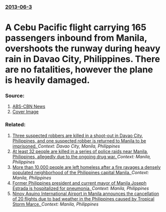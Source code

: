 ### [2013-06-3](/news/2013/06/3/index.md)

# A Cebu Pacific flight carrying 165 passengers inbound from Manila, overshoots the runway during heavy rain in Davao City, Philippines. There are no fatalities, however the plane is heavily damaged. 




### Source:

1. [ABS-CBN News](http://www.abs-cbnnews.com/business/06/03/13/all-davao-flights-cancelled-due-runway-obstruction)
1. [Cover Image](http://sa.kapamilya.com/absnews/abscbnnews/media/abs-cbnnews/images/graphics/std_cebupacific.jpg)

### Related:

1. [Three suspected robbers are killed in a shoot-out in Davao City, Philippines, and one suspected robber is returned to Manila to be imprisoned. ](/news/2013/07/11/three-suspected-robbers-are-killed-in-a-shoot-out-in-davao-city-philippines-and-one-suspected-robber-is-returned-to-manila-to-be-imprisone.md) _Context: Davao City, Manila, Philippines_
2. [At least 32 people are killed in a series of police raids near Manila, Philippines, allegedly due to the ongoing drug war. ](/news/2017/08/16/at-least-32-people-are-killed-in-a-series-of-police-raids-near-manila-philippines-allegedly-due-to-the-ongoing-drug-war.md) _Context: Manila, Philippines_
3. [More than 10,000 people are left homeless after a fire ravages a densely populated neighborhood of the Philippines capital Manila. ](/news/2017/02/8/more-than-10-000-people-are-left-homeless-after-a-fire-ravages-a-densely-populated-neighborhood-of-the-philippines-capital-manila.md) _Context: Manila, Philippines_
4. [Former Philippines president and current mayor of Manila Joseph Estrada is hospitalized for pneumonia. ](/news/2016/12/23/former-philippines-president-and-current-mayor-of-manila-joseph-estrada-is-hospitalized-for-pneumonia.md) _Context: Manila, Philippines_
5. [Ninoy Aquino International Airport in Manila announces the cancellation of 20 flights due to bad weather in the Philippines caused by Tropical Storm Marce. ](/news/2016/11/25/ninoy-aquino-international-airport-in-manila-announces-the-cancellation-of-20-flights-due-to-bad-weather-in-the-philippines-caused-by-tropic.md) _Context: Manila, Philippines_
